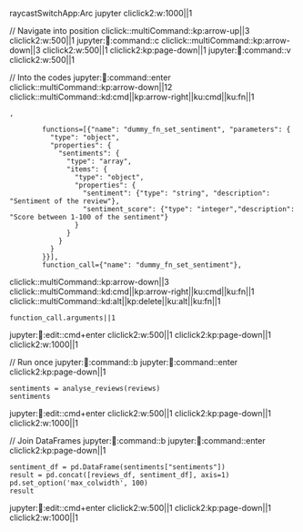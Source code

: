 raycastSwitchApp:Arc jupyter
cliclick2:w:1000||1

// Navigate into position
cliclick::multiCommand::kp:arrow-up||3
cliclick2:w:500||1
jupyter::notebook::command::c
cliclick::multiCommand::kp:arrow-down||3
cliclick2:w:500||1
cliclick2:kp:page-down||1
jupyter::notebook::command::v
cliclick2:w:500||1

// Into the codes
jupyter::notebook::command::enter
cliclick::multiCommand::kp:arrow-down||12
cliclick::multiCommand::kd:cmd||kp:arrow-right||ku:cmd||ku:fn||1

```oneLine
,
```

```jupyter
        functions=[{"name": "dummy_fn_set_sentiment", "parameters": {
          "type": "object",
          "properties": {
            "sentiments": {
              "type": "array",
              "items": {
                "type": "object",
                "properties": {
                  "sentiment": {"type": "string", "description": "Sentiment of the review"},
                  "sentiment_score": {"type": "integer","description": "Score between 1-100 of the sentiment"}
                }
              }
            }
          }
        }}],
        function_call={"name": "dummy_fn_set_sentiment"},
```

cliclick::multiCommand::kp:arrow-down||3
cliclick::multiCommand::kd:cmd||kp:arrow-right||ku:cmd||ku:fn||1
cliclick::multiCommand::kd:alt||kp:delete||ku:alt||ku:fn||1


```singleLineNoEnter
function_call.arguments||1
```
jupyter::notebook::edit::cmd+enter
cliclick2:w:500||1
cliclick2:kp:page-down||1
cliclick2:w:1000||1


// Run once
jupyter::notebook::command::b
jupyter::notebook::command::enter
cliclick2:kp:page-down||1
```jupyter
sentiments = analyse_reviews(reviews)
sentiments
```
jupyter::notebook::edit::cmd+enter
cliclick2:w:500||1
cliclick2:kp:page-down||1
cliclick2:w:1000||1

// Join DataFrames 
jupyter::notebook::command::b
jupyter::notebook::command::enter
cliclick2:kp:page-down||1
```jupyter
sentiment_df = pd.DataFrame(sentiments["sentiments"])
result = pd.concat([reviews_df, sentiment_df], axis=1)
pd.set_option('max_colwidth', 100)
result
```
jupyter::notebook::edit::cmd+enter
cliclick2:w:500||1
cliclick2:kp:page-down||1
cliclick2:w:1000||1